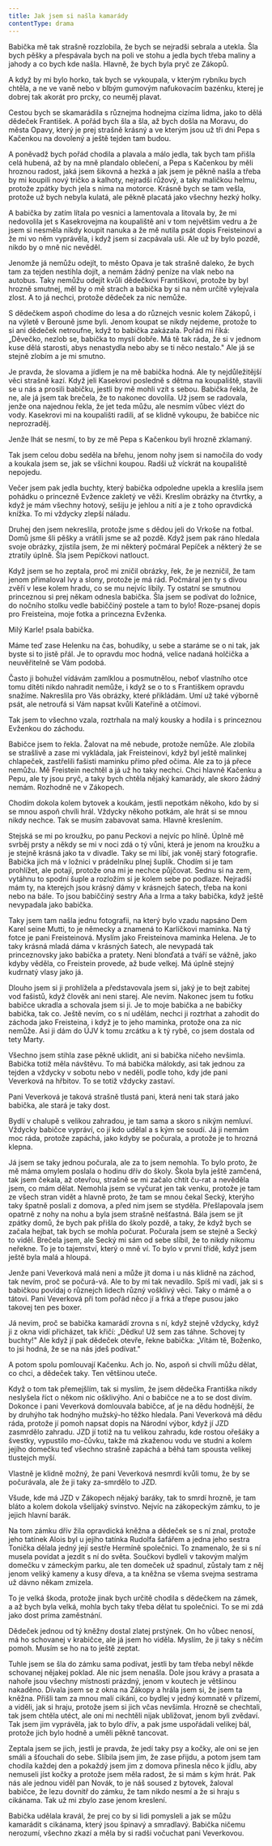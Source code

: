 ```yaml
---
title: Jak jsem si našla kamarády
contentType: drama
---
```


<section>

Babička mě tak strašně rozzlobila, že bych se nejradši sebrala a utekla. Šla bych pěšky a přespávala bych na poli ve stohu a jedla bych třeba maliny a jahody a co bych kde našla. Hlavně, že bych byla pryč ze Zákopů.

A když by mi bylo horko, tak bych se vykoupala, v kterým rybníku bych chtěla, a ne ve vaně nebo v blbým gumovým nafukovacím bazénku, kterej je dobrej tak akorát pro prcky, co neuměj plavat.

Cestou bych se skamarádila s různejma hodnejma cizíma lidma, jako to dělá dědeček František. A pořád bych šla a šla, až bych došla na Moravu, do města Opavy, který je prej strašně krásný a ve kterým jsou už tři dni Pepa s Kačenkou na dovolený a ještě tejden tam budou.

A poněvadž bych pořád chodila a plavala a málo jedla, tak bych tam přišla celá hubená, až by na mně plandalo oblečení, a Pepa s Kačenkou by měli hroznou radost, jaká jsem šikovná a hezká a jak jsem je pěkně našla a třeba by mi koupili nový tričko a kalhoty, nejradši růžový, a taky maličkou helmu, protože zpátky bych jela s nima na motorce. Krásně bych se tam vešla, protože už bych nebyla kulatá, ale pěkně placatá jako všechny hezký holky.

A babička by zatím lítala po vesnici a lamentovala a litovala by, že mi nedovolila jet s Kasekrovejma na koupaliště ani v tom největšim vedru a že jsem si nesměla nikdy koupit nanuka a že mě nutila psát dopis Freisteinovi a že mi vo něm vyprávěla, i když jsem si zacpávala uši. Ale už by bylo pozdě, nikdo by o mně nic nevěděl.

Jenomže já nemůžu odejít, to město Opava je tak strašně daleko, že bych tam za tejden nestihla dojít, a nemám žádný peníze na vlak nebo na autobus. Taky nemůžu odejít kvůli dědečkovi Františkovi, protože by byl hrozně smutnej, měl by o mě strach a babička by si na něm určitě vylejvala zlost. A to já nechci, protože dědeček za nic nemůže.

S dědečkem aspoň chodíme do lesa a do různejch vesnic kolem Zákopů, i na výletě v Berouně jsme byli. Jenom koupat se nikdy nejdeme, protože to si ani dědeček netroufne, když to babička zakázala. Pořád mi říká: „Děvečko, nezlob se, babička to myslí dobře. Má tě tak ráda, že si v jednom kuse dělá starosti, abys nenastydla nebo aby se ti něco nestalo." Ale já se stejně zlobím a je mi smutno.

Je pravda, že slovama a jídlem je na mě babička hodná. Ale ty nejdůležitější věci strašně kazí. Když jeli Kasekrovi posledně s dětma na koupaliště, stavili se u nás a prosili babičku, jestli by mě mohli vzít s sebou. Babička řekla, že ne, ale já jsem tak brečela, že to nakonec dovolila. Už jsem se radovala, jenže ona najednou řekla, že jet teda můžu, ale nesmím vůbec vlézt do vody. Kasekrovi mi na koupališti radili, ať se klidně vykoupu, že babičce nic neprozraděj.

Jenže lhát se nesmí, to by ze mě Pepa s Kačenkou byli hrozně zklamaný.

Tak jsem celou dobu seděla na břehu, jenom nohy jsem si namočila do vody a koukala jsem se, jak se všichni koupou. Radši už víckrát na koupaliště nepojedu.

Večer jsem pak jedla buchty, který babička odpoledne upekla a kreslila jsem pohádku o princezně Evžence zakletý ve věži. Kreslím obrázky na čtvrtky, a když je mám všechny hotový, sešiju je jehlou a nití a je z toho opravdická knížka. To mi vždycky zlepší náladu.

Druhej den jsem nekreslila, protože jsme s dědou jeli do Vrkoše na fotbal. Domů jsme šli pěšky a vrátili jsme se až pozdě. Když jsem pak ráno hledala svoje obrázky, zjistila jsem, že mi některý počmáral Pepíček a některý že se ztratily úplně. Šla jsem Pepíčkovi natlouct.

Když jsem se ho zeptala, proč mi zničil obrázky, řek, že je nezničil, že tam jenom přimaloval lvy a slony, protože je má rád. Počmáral jen ty s divou zvěří v lese kolem hradu, co se mu nejvíc líbily. Ty ostatní se smutnou princeznou si prej někam odnesla babička. Šla jsem se podívat do ložnice, do nočního stolku vedle babiččiný postele a tam to bylo! Roze-psanej dopis pro Freisteina, moje fotka a princezna Evženka.

Milý Karle! psala babička.

Máme teď zase Helenku na čas, bohudíky, u sebe a staráme se o ni tak, jak byste si to jistě přál. Je to opravdu moc hodná, velice nadaná holčička a neuvěřitelně se Vám podobá.

Často ji bohužel vídávám zamlklou a posmutnělou, neboť vlastního otce tomu dítěti nikdo nahradit nemůže, i když se o to s Františkem opravdu snažíme. Nakreslila pro Vás obrázky, které přikládám. Umí už také výborně psát, ale netroufá si Vám napsat kvůli Kateřině a otčímovi.

Tak jsem to všechno vzala, roztrhala na malý kousky a hodila i s princeznou Evženkou do záchodu.

Babičce jsem to řekla. Žalovat na mě nebude, protože nemůže. Ale zlobila se strašlivě a zase mi vykládala, jak Freisteinovi, když byl ještě malinkej chlapeček, zastřelili fašisti maminku přímo před očima. Ale za to já přece nemůžu. Mě Freistein nechtěl a já už ho taky nechci. Chci hlavně Kačenku a Pepu, ale ty jsou pryč, a taky bych chtěla nějaký kamarády, ale skoro žádný nemám. Rozhodně ne v Zákopech.

Chodím dokola kolem bytovek a koukám, jestli nepotkám někoho, kdo by si se mnou aspoň chvíli hrál. Vždycky někoho potkám, ale hrát si se mnou nikdy nechce. Tak se musím zabavovat sama. Hlavně kreslením.

Stejská se mi po kroužku, po panu Peckovi a nejvíc po hlíně. Úplně mě svrběj prsty a někdy se mi v noci zdá o tý vůni, která je jenom na kroužku a je stejně krásná jako ta v divadle. Taky se mi líbí, jak voněj starý fotografie. Babička jich má v ložnici v prádelníku plnej šuplík. Chodím si je tam prohlížet, ale potají, protože ona mi je nechce půjčovat. Sednu si na zem, vytáhnu to spodní šuple a rozložím si je kolem sebe po podlaze. Nejradši mám ty, na kterejch jsou krásný dámy v krásnejch šatech, třeba na koni nebo na bále. To jsou babiččiný sestry Aňa a Irma a taky babička, když ještě nevypadala jako babička.

Taky jsem tam našla jednu fotografii, na který bylo vzadu napsáno Dem Karel seine Mutti, to je německy a znamená to Karlíčkovi maminka. Na tý fotce je pani Freisteinová. Myslím jako Freisteinova maminka Helena. Je to taky krásná mladá dáma v krásných šatech, ale nevypadá tak princeznovsky jako babička a pratety. Neni blonďatá a tváří se vážně, jako kdyby věděla, co Freistein provede, až bude velkej. Má úplně stejný kudrnatý vlasy jako já.

Dlouho jsem si ji prohlížela a představovala jsem si, jaký je to bejt zabitej vod fašistů, když člověk ani neni starej. Ale nevím. Nakonec jsem tu fotku babičce ukradla a schovala jsem si ji. Je to moje babička a ne babičky babička, tak co. Ještě nevím, co s ní udělám, nechci ji roztrhat a zahodit do záchoda jako Freisteina, i když je to jeho maminka, protože ona za nic nemůže. Asi ji dám do ÚJV k tomu zrcátku a k tý rybě, co jsem dostala od tety Marty.

Všechno jsem stihla zase pěkně uklidit, ani si babička ničeho nevšimla. Babička totiž měla návštěvu. To má babička málokdy, asi tak jednou za tejden a vždycky v sobotu nebo v neděli, podle toho, kdy jde pani Veverková na hřbitov. To se totiž vždycky zastaví.

Pani Veverková je taková strašně tlustá pani, která neni tak stará jako babička, ale stará je taky dost.

Bydlí v chalupě s velikou zahradou, je tam sama a skoro s nikým nemluví. Vždycky babičce vypráví, co jí kdo udělal a s kým se soudí. Já ji nemám moc ráda, protože zapáchá, jako kdyby se počurala, a protože je to hrozná klepna.

Já jsem se taky jednou počurala, ale za to jsem nemohla. To bylo proto, že mě máma omylem poslala o hodinu dřív do školy. Škola byla ještě zamčená, tak jsem čekala, až otevřou, strašně se mi začalo chtít ču-rat a nevěděla jsem, co mám dělat. Nemohla jsem se vyčurat jen tak venku, protože je tam ze všech stran vidět a hlavně proto, že tam se mnou čekal Secký, kterýho taky špatně poslali z domova, a před nim jsem se styděla. Přešlapovala jsem opatrně z nohy na nohu a byla jsem strašně nešťastná. Bála jsem se jít zpátky domů, že bych pak přišla do školy pozdě, a taky, že když bych se začala hejbat, tak bych se mohla počurat. Počurala jsem se stejně a Secký to viděl. Brečela jsem, ale Secký mi sám od sebe slíbil, že to nikdy nikomu neřekne. To je to tajemství, který o mně ví. To bylo v první třídě, když jsem ještě byla malá a hloupá.

Jenže pani Veverková malá neni a může jít doma i u nás klidně na záchod, tak nevím, proč se počurá-vá. Ale to by mi tak nevadilo. Spíš mi vadí, jak si s babičkou povídaj o různejch lidech různý vošklivý věci. Taky o mámě a o tátovi. Pani Veverková při tom pořád něco jí a frká a třepe pusou jako takovej ten pes boxer.

Já nevim, proč se babička kamarádí zrovna s ní, když stejně vždycky, když ji z okna vidí přicházet, tak křičí: „Dědku! Už sem zas táhne. Schovej ty buchty!" Ale když jí pak dědeček otevře, řekne babička: „Vítám tě, Boženko, to jsi hodná, že se na nás jdeš podívat."

A potom spolu pomlouvají Kačenku. Ach jo. No, aspoň si chvíli můžu dělat, co chci, a dědeček taky. Ten většinou uteče.

Když o tom tak přemejšlím, tak si myslím, že jsem dědečka Františka nikdy neslyšela říct o někom nic ošklivýho. Ani o babičce ne a to se dost divím. Dokonce i pani Veverková domlouvala babičce, ať je na dědu hodnější, že by druhýho tak hodnýho mužský-ho těžko hledala. Pani Veverková má dědu ráda, protože jí pomoh napsat dopis na Národní výbor, když jí JZD zasmrdělo zahradu. JZD jí totiž na tu velikou zahradu, kde rostou ořešáky a švestky, vypustilo mo-čůvku, takže má zkaženou vodu ve studni a kolem jejího domečku teď všechno strašně zapáchá a běhá tam spousta velikej tlustejch myší.

Vlastně je klidně možný, že pani Veverková nesmrdí kvůli tomu, že by se počurávala, ale že ji taky za-smrdělo to JZD.

Všude, kde má JZD v Zákopech nějaký baráky, tak to smrdí hrozně, je tam bláto a kolem dokola všelijaký svinstvo. Nejvíc na zákopeckým zámku, to je jejich hlavní barák.

Na tom zámku dřív žila opravdická kněžna a dědeček se s ní znal, protože jeho tatínek Alois byl u jejího tatínka Rudolfa šafářem a jedna jeho sestra Tonička dělala jedný její sestře Hermíně společnici. To znamenalo, že si s ní musela povídat a jezdit s ní do světa. Součkovi bydleli v takovým malým domečku v zámeckým parku, ale ten domeček už spadnul, zůstaly tam z něj jenom veliký kameny a kusy dřeva, a ta kněžna se všema svejma sestrama už dávno někam zmizela.

To je velká škoda, protože jinak bych určitě chodila s dědečkem na zámek, a až bych byla velká, mohla bych taky třeba dělat tu společnici. To se mi zdá jako dost príma zaměstnání.

Dědeček jednou od tý kněžny dostal zlatej prstýnek. On ho vůbec nenosí, má ho schovanej v krabičce, ale já jsem ho viděla. Myslím, že ji taky s něčím pomoh. Musím se ho na to ještě zeptat.

Tuhle jsem se šla do zámku sama podívat, jestli by tam třeba nebyl někde schovanej nějakej poklad. Ale nic jsem nenašla. Dole jsou krávy a prasata a nahoře jsou všechny místnosti prázdný, jenom v koutech je většinou nakaděno. Dívala jsem se z okna na Zákopy a hrála jsem si, že jsem ta kněžna. Přišli tam za mnou malí cikáni, co bydlej v jedný komnatě v přízemí, a viděli, jak si hraju, protože jsem si jich včas nevšimla. Hrozně se chechtali, tak jsem chtěla utéct, ale oni mi nechtěli nijak ubližovat, jenom byli zvědaví. Tak jsem jim vyprávěla, jak to bylo dřív, a pak jsme uspořádali velikej bál, protože jich bylo hodně a uměli pěkně tancovat.

Zeptala jsem se jich, jestli je pravda, že jedí taky psy a kočky, ale oni se jen smáli a šťouchali do sebe. Slíbila jsem jim, že zase přijdu, a potom jsem tam chodila každej den a pokaždý jsem jim z domova přinesla něco k jídlu, aby nemuseli jíst kočky a protože jsem měla radost, že si mám s kým hrát. Pak nás ale jednou viděl pan Novák, to je náš soused z bytovek, žaloval babičce, že lezu dovnitř do zámku, že tam nikdo nesmí a že si hraju s cikánama. Tak už mi zbylo zase jenom kreslení.

Babička udělala kravál, že prej co by si lidi pomysleli a jak se můžu kamarádit s cikánama, který jsou špinavý a smradlavý. Babička ničemu nerozumí, všechno zkazí a měla by si radši vočuchat pani Veverkovou.

</section>
